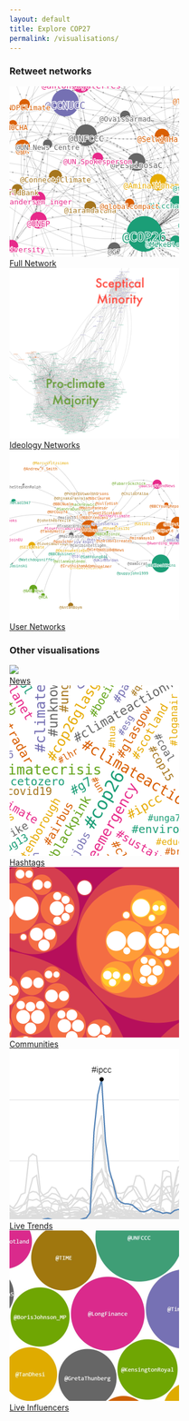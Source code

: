 ```yaml
---
layout: default
title: Explore COP27
permalink: /visualisations/
---
```


<h3>Retweet networks</h3>
<div class="flexi flexi-3">
<div class="center"><a href="/"                          ><img src="/assets/img/network_viz.png">  <br/>Full Network</a></div>
<div class="center"><a href="/visualisation/ideology_net"><img src="/assets/img/ideology_viz.png">  <br/>Ideology Networks</a></div>
<div class="center"><a href="/visualisation/user_net"    ><img src="/assets/img/ego_viz.png">      <br/>User Networks</a></div>
</div>

<h3>Other visualisations</h3>
<div class="flexi flexi-5">
<div class="center"><a href="/visualisation/news"       ><img src="/assets/img/news_viz.png">  <br/>News</a></div>
<div class="center"><a href="/visualisation/hashtags"   ><img src="/assets/img/hashtag_viz.png">  <br/>Hashtags</a></div>
<div class="center"><a href="/visualisation/communities"><img src="/assets/img/community_viz.png"><br/>Communities</a></div>
<div class="center"><a href="/visualisation/trends"     ><img src="/assets/img/trends_viz.png">   <br/>Live Trends</a></div>
<div class="center"><a href="/visualisation/influencers"><img src="/assets/img/influencer_fig_cropped.png">   <br/>Live Influencers</a></div>
</div>

